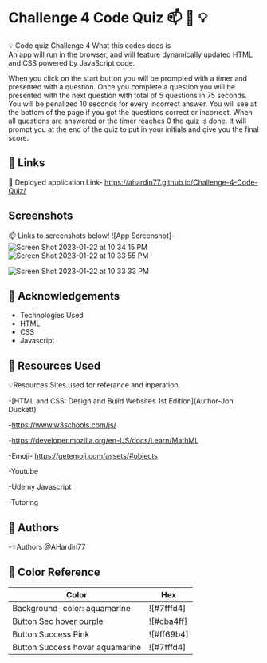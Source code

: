 # Challenge 4 Code Quiz 📫 🚀 💡 

💡 Code quiz Challenge 4  What this codes does is  
An app will run in the browser, and will feature dynamically updated HTML and CSS powered by JavaScript code. 

When you click on the start button you will be prompted with a timer and presented with a question. 
Once you complete a question you will be presented with the next question with total of 5 questions in 75 seconds. 
You will be penalized 10 seconds for every incorrect answer. 
 You will see at the bottom of the page if you got the questions correct or incorrect. 
 When all questions are answered or the timer reaches 0 the quiz is done. It will prompt you at the end of the quiz to put in your initials and give you the final score. 


## 🔗 Links
 🚀 Deployed application Link- https://ahardin77.github.io/Challenge-4-Code-Quiz/

## Screenshots
📫 Links to screenshots below! 
![App Screenshot]-![Screen Shot 2023-01-22 at 10 34 15 PM](https://user-images.githubusercontent.com/109550438/213972249-88e6be37-49d0-4611-9291-2f25b5059a78.png)
![Screen Shot 2023-01-22 at 10 33 55 PM](https://user-images.githubusercontent.com/109550438/213972261-40d93dfc-311e-4893-9b62-1b8c91105c3f.png)

![Screen Shot 2023-01-22 at 10 33 33 PM](https://user-images.githubusercontent.com/109550438/213972267-60878701-0ddc-49f1-b6dc-5ad1a02ad122.png)


## 🚀 Acknowledgements 

 - Technologies Used 
 - HTML
 - CSS
 - Javascript 
## 🚀 Resources Used 

💡Resources Sites used for referance and inperation. 

-[HTML and CSS: Design and Build Websites 1st Edition](Author-Jon Duckett)

-https://www.w3schools.com/js/ 

-https://developer.mozilla.org/en-US/docs/Learn/MathML

-Emoji- https://getemoji.com/assets/#objects

-Youtube

-Udemy Javascript 

-Tutoring 

## 🚀 Authors

-💡Authors @AHardin77

## 🚀 Color Reference

| Color             | Hex                                                                |
| ----------------- | ------------------------------------------------------------------ |
|  Background-color: aquamarine | ![#7fffd4] |
|  Button Sec hover purple| ![#cba4ff] |
| Button Success Pink | ![#ff69b4] |
| Button Success hover aquamarine| ![#7fffd4]|




